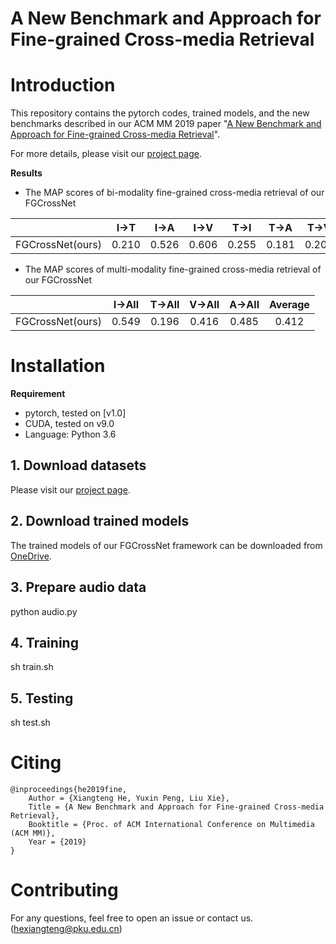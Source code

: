 # A New Benchmark and Approach for Fine-grained Cross-media Retrieval

# Introduction
This repository contains the pytorch codes, trained models, and the new benchmarks described in our ACM MM 2019 paper "[A New Benchmark and Approach for Fine-grained Cross-media Retrieval](https://arxiv.org/abs/1907.04476)".

For more details, please visit our [project page](www.icst.pku.edu.cn/mipl/FGCrossNet).

**Results**

- The MAP scores of bi-modality fine-grained cross-media retrieval of our FGCrossNet

|        | I->T | I->A | I->V | T->I | T->A | T->V | A->I | A->T | A->V | V->I | V->T | V->A | Average |
| :----: | :---: | :----: | :---: | :---: | :----: | :---: | :----: | :---: | :---: | :----: | :---: | :----: | :---: |
|FGCrossNet(ours)|  0.210  |  0.526 |  0.606 |  0.255  |  0.181 |  0.208 |  0.553  |  0.159 |  0.443 |  0.629  |  0.195 |  0.437 |  0.366 |



- The MAP scores of multi-modality fine-grained cross-media retrieval of our FGCrossNet

|        | I->All | T->All | V->All | A->All | Average |
| :----: | :----: | :-------: | :---: | :-----: | :-----: |
|FGCrossNet(ours)| 0.549  |   0.196    |  0.416 |  0.485   |  0.412   |


# Installation

**Requirement**

- pytorch, tested on [v1.0]
- CUDA, tested on v9.0
- Language: Python 3.6

## 1. Download datasets

Please visit our [project page](www.icst.pku.edu.cn/mipl/FGCrossNet).

## 2. Download trained models
The trained models of our FGCrossNet framework can be downloaded from [OneDrive](https://1drv.ms/u/s!AvXsEBcM-dJyaVcIN0jU0SJ_YRU?e=a4ZTcZ).


## 3. Prepare audio data
python audio.py


## 4. Training
sh train.sh


## 5. Testing
sh test.sh


# Citing
```
@inproceedings{he2019fine,
    Author = {Xiangteng He, Yuxin Peng, Liu Xie},
    Title = {A New Benchmark and Approach for Fine-grained Cross-media Retrieval},
    Booktitle = {Proc. of ACM International Conference on Multimedia (ACM MM)},
    Year = {2019}
} 
```

# Contributing
For any questions, feel free to open an issue or contact us. ([hexiangteng@pku.edu.cn]())
